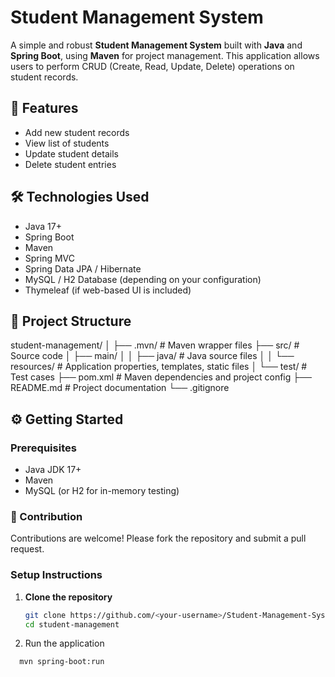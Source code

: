  # Student Management System

A simple and robust **Student Management System** built with **Java** and **Spring Boot**, using **Maven** for project management. This application allows users to perform CRUD (Create, Read, Update, Delete) operations on student records.

## 🚀 Features

- Add new student records
- View list of students
- Update student details
- Delete student entries


## 🛠️ Technologies Used

- Java 17+  
- Spring Boot  
- Maven  
- Spring MVC  
- Spring Data JPA / Hibernate  
- MySQL / H2 Database (depending on your configuration)  
- Thymeleaf (if web-based UI is included)

## 📁 Project Structure
student-management/
│
├── .mvn/ # Maven wrapper files
├── src/ # Source code
│ ├── main/
│ │ ├── java/ # Java source files
│ │ └── resources/ # Application properties, templates, static files
│ └── test/ # Test cases
├── pom.xml # Maven dependencies and project config
├── README.md # Project documentation
└── .gitignore

## ⚙️ Getting Started

### Prerequisites

- Java JDK 17+
- Maven
- MySQL (or H2 for in-memory testing)

### 🙌 Contribution
Contributions are welcome! Please fork the repository and submit a pull request.

### Setup Instructions

1. **Clone the repository**
   ```bash
   git clone https://github.com/<your-username>/Student-Management-System.git
   cd student-management
2. Run the application
 ```bash
   mvn spring-boot:run
